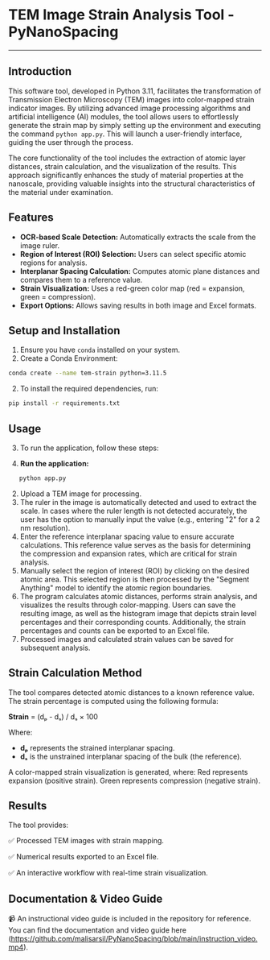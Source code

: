 # TEM Image Strain Analysis Tool - PyNanoSpacing

---

## Introduction  
This software tool, developed in Python 3.11, facilitates the transformation of Transmission Electron Microscopy (TEM) images into color-mapped strain indicator images. By utilizing advanced image processing algorithms and artificial intelligence (AI) modules, the tool allows users to effortlessly generate the strain map by simply setting up the environment and executing the command `python app.py`. This will launch a user-friendly interface, guiding the user through the process.

The core functionality of the tool includes the extraction of atomic layer distances, strain calculation, and the visualization of the results. This approach significantly enhances the study of material properties at the nanoscale, providing valuable insights into the structural characteristics of the material under examination.

## Features  
- **OCR-based Scale Detection:** Automatically extracts the scale from the image ruler.  
- **Region of Interest (ROI) Selection:** Users can select specific atomic regions for analysis.  
- **Interplanar Spacing Calculation:** Computes atomic plane distances and compares them to a reference value.  
- **Strain Visualization:** Uses a red-green color map (red = expansion, green = compression).  
- **Export Options:** Allows saving results in both image and Excel formats.  

## Setup and Installation  
1. Ensure you have `conda` installed on your system.
2. Create a Conda Environment:

```bash
conda create --name tem-strain python=3.11.5
```

2. To install the required dependencies, run:  

```bash
pip install -r requirements.txt
```

## Usage  
3. To run the application, follow these steps:

1. **Run the application:**
   
```bash
   python app.py
```

2. Upload a TEM image for processing.
3. The ruler in the image is automatically detected and used to extract the scale. In cases where the ruler length is not detected accurately, the user has the option to manually input the value (e.g., entering "2" for a 2 nm resolution).
4. Enter the reference interplanar spacing value to ensure accurate calculations. This reference value serves as the basis for determining the compression and expansion rates, which are critical for strain analysis.
5. Manually select the region of interest (ROI) by clicking on the desired atomic area. This selected region is then processed by the "Segment Anything" model to identify the atomic region boundaries.
6. The program calculates atomic distances, performs strain analysis, and visualizes the results through color-mapping. Users can save the resulting image, as well as the histogram image that depicts strain level percentages and their corresponding counts. Additionally, the strain percentages and counts can be exported to an Excel file. 
7. Processed images and calculated strain values can be saved for subsequent analysis.


## Strain Calculation Method
The tool compares detected atomic distances to a known reference value. The strain percentage is computed using the following formula:

**Strain** = (dₚ - dₛ) / dₛ × 100

Where:
- **dₚ** represents the strained interplanar spacing.
- **dₛ** is the unstrained interplanar spacing of the bulk (the reference).
  
A color-mapped strain visualization is generated, where:
Red represents expansion (positive strain).
Green represents compression (negative strain).

## Results
The tool provides:

✅ Processed TEM images with strain mapping.

✅ Numerical results exported to an Excel file.

✅ An interactive workflow with real-time strain visualization.

## Documentation & Video Guide
📹 An instructional video guide is included in the repository for reference. You can find the documentation and video guide here (https://github.com/malisarsil/PyNanoSpacing/blob/main/instruction_video.mp4).
